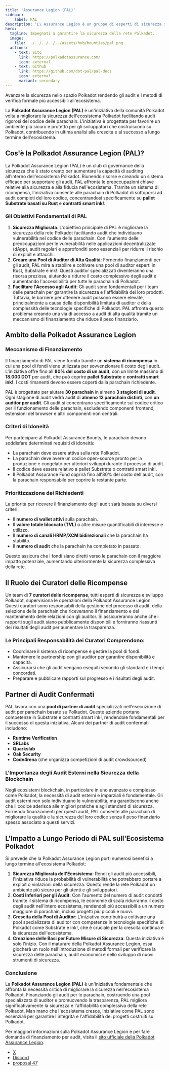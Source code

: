 ```yaml
---
title: 'Assurance Legion (PAL)'
sidebar:
    label: PAL
description: 'L\ Assurance Legion è un gruppo di esperti di sicurezza impegnati a garantire la sicurezza della rete Polkadot.'
hero:
  tagline: Impegnati a garantire la sicurezza della rete Polkadot.
  image: 
    file: ../../../../../assets/hub/bounties/pal.png
  actions:
    - text: Sito
      link: https://polkadotassurance.com/
      icon: external
    - text: Github
      link: https://github.com/dot-pal/pal-docs
      icon: external
      variant: secondary
---
```


Avanzare la sicurezza nello spazio Polkadot rendendo gli audit e i metodi di verifica formale più accessibili all'ecosistema.

La **Polkadot Assurance Legion (PAL)** è un'iniziativa della comunità Polkadot volta a migliorare la sicurezza dell'ecosistema Polkadot facilitando audit rigorosi del codice delle parachain. L'iniziativa è progettata per favorire un ambiente più sicuro e protetto per gli sviluppatori che costruiscono su Polkadot, contribuendo in ultima analisi alla crescita e al successo a lungo termine dell'ecosistema.

## Cos'è la Polkadot Assurance Legion (PAL)?
La Polkadot Assurance Legion (PAL) è un club di governance della sicurezza che è stato creato per aumentare la capacità di auditing all'interno dell'ecosistema Polkadot. Riunendo risorse e creando un sistema efficace per supportare gli audit, PAL affronta le preoccupazioni chiave relative alla sicurezza e alla fiducia nell'ecosistema. Tramite un sistema di ricompensa, l'iniziativa consente alle parachain di Polkadot di sottoporsi ad audit completi del loro codice, concentrandosi specificamente su **pallet Substrate basati su Rust** e **contratti smart ink!**.

### Gli Obiettivi Fondamentali di PAL
1. **Sicurezza Migliorata**: L'obiettivo principale di PAL è migliorare la sicurezza della rete Polkadot facilitando audit che individuano vulnerabilità nel codice delle parachain. Con l'aumento delle preoccupazioni per le vulnerabilità nelle applicazioni decentralizzate (dApp), audit regolari e approfonditi sono essenziali per ridurre il rischio di exploit e attacchi.
2. **Creare una Pool di Auditor di Alta Qualità**: Fornendo finanziamenti per gli audit, PAL mira a stabilire e coltivare una pool di auditor esperti in Rust, Substrate e ink!. Questi auditor specializzati diventeranno una risorsa preziosa, aiutando a ridurre il costo complessivo degli audit e aumentando l'accessibilità per tutte le parachain di Polkadot.
3. **Facilitare l'Accesso agli Audit**: Gli audit sono fondamentali per i team delle parachain per garantire la sicurezza e l'affidabilità dei loro prodotti. Tuttavia, le barriere per ottenere audit possono essere elevate, principalmente a causa della disponibilità limitata di auditor e della complessità delle tecnologie specifiche di Polkadot. PAL affronta questo problema creando una via di accesso a audit di alta qualità tramite un meccanismo di finanziamento che riduce il peso finanziario.

## Ambito della Polkadot Assurance Legion
### Meccanismo di Finanziamento
Il finanziamento di PAL viene fornito tramite un **sistema di ricompensa** in cui una pool di fondi viene utilizzata per sovvenzionare il costo degli audit. L'iniziativa offre fino all'**80% del costo di un audit**, con un limite massimo di **18.000 DOT** per audit, che può coprire **pallet Substrate** e **contratti smart ink!**. I costi rimanenti devono essere coperti dalla parachain richiedente.

PAL è progettato per aiutare **30 parachain** in almeno **3 stagioni di audit**. Ogni stagione di audit vedrà audit di **almeno 12 parachain distinti**, con **un auditor per audit**. Gli audit si concentrano specificamente sul codice critico per il funzionamento delle parachain, escludendo componenti frontend, estensioni del browser e altri componenti non centrali.

### Criteri di Idoneità
Per partecipare al Polkadot Assurance Bounty, le parachain devono soddisfare determinati requisiti di idoneità:
- La parachain deve essere attiva sulla rete Polkadot.
- La parachain deve avere un codice open-source pronto per la produzione e congelato per ulteriori sviluppi durante il processo di audit.
- Il codice deve essere relativo a pallet Substrate o contratti smart ink!.
- Il Polkadot Assurance Fund coprirà fino all'80% del costo dell'audit, con la parachain responsabile per coprire la restante parte.

### Prioritizzazione dei Richiedenti
La priorità per ricevere il finanziamento degli audit sarà basata su diversi criteri:
- Il **numero di wallet attivi** sulla parachain.
- Il **valore totale bloccato (TVL)** o altre misure quantificabili di interesse e utilizzo.
- Il **numero di canali HRMP/XCM bidirezionali** che la parachain ha stabilito.
- Il **numero di audit** che la parachain ha completato in passato.

Questo assicura che i fondi siano diretti verso le parachain con il maggiore impatto potenziale, aumentando ulteriormente la sicurezza complessiva della rete.

## Il Ruolo dei Curatori delle Ricompense
Un team di **7 curatori delle ricompense**, tutti esperti di sicurezza e sviluppo Polkadot, supervisiona le operazioni della Polkadot Assurance Legion. Questi curatori sono responsabili della gestione del processo di audit, della selezione delle parachain che riceveranno il finanziamento e del mantenimento delle relazioni con gli auditor. Si assicureranno anche che i rapporti sugli audit siano pubblicamente disponibili e forniranno riassunti dei risultati degli audit per aumentare la trasparenza.

### Le Principali Responsabilità dei Curatori Comprendono:
- Coordinare il sistema di ricompense e gestire la pool di fondi.
- Mantenere le partnership con gli auditor per garantire disponibilità e capacità.
- Assicurarsi che gli audit vengano eseguiti secondo gli standard e i tempi concordati.
- Preparare e pubblicare rapporti sul progresso e i risultati degli audit.

## Partner di Audit Confermati
PAL lavora con una **pool di partner di audit** specializzati nell'esecuzione di audit per parachain basate su Polkadot. Queste aziende portano competenze in Substrate e contratti smart ink!, rendendole fondamentali per il successo di questa iniziativa. Alcuni dei partner di audit confermati includono:

- **Runtime Verification**
- **SRLabs**
- **Quarkslab**
- **Oak Security**
- **Code4rena** (che organizza competizioni di audit crowdsourced)

### L'Importanza degli Audit Esterni nella Sicurezza della Blockchain
Negli ecosistemi blockchain, in particolare in uno avanzato e complesso come Polkadot, la necessità di audit esterni e imparziali è fondamentale. Gli audit esterni non solo individuano le vulnerabilità, ma garantiscono anche che il codice aderisca alle migliori pratiche e agli standard di sicurezza. Fornendo finanziamenti per questi audit, PAL consente alle parachain di migliorare la qualità e la sicurezza del loro codice senza il peso finanziario spesso associato a questi servizi.

## L'Impatto a Lungo Periodo di PAL sull'Ecosistema Polkadot
Si prevede che la Polkadot Assurance Legion porti numerosi benefici a lungo termine all'ecosistema Polkadot:
1. **Sicurezza Migliorata dell'Ecosistema**: Rendi gli audit più accessibili, l'iniziativa riduce la probabilità di vulnerabilità che potrebbero portare a exploit o violazioni della sicurezza. Questo rende la rete Polkadot un ambiente più sicuro per gli utenti e gli sviluppatori.
2. **Costi Inferiori per gli Audit**: Con l'aumento del numero di audit condotti tramite il sistema di ricompensa, le economie di scala ridurranno il costo degli audit nell'intero ecosistema, rendendoli più accessibili a un numero maggiore di parachain, inclusi progetti più piccoli e nuovi.
3. **Crescita della Pool di Auditor**: L'iniziativa contribuirà a coltivare una pool specializzata di auditor con competenze in tecnologie specifiche di Polkadot come Substrate e ink!, che è cruciale per la crescita continua e la sicurezza dell'ecosistema.
4. **Creazione delle Basi per Future Misure di Sicurezza**: Questa iniziativa è solo l'inizio. Con il maturare della Polkadot Assurance Legion, essa giocherà un ruolo nell'introduzione di metodi formali per verificare la sicurezza delle parachain, audit economici e nello sviluppo di nuovi strumenti di sicurezza.

### Conclusione
La **Polkadot Assurance Legion (PAL)** è un'iniziativa fondamentale che affronta la necessità critica di migliorare la sicurezza nell'ecosistema Polkadot. Finanziando gli audit per le parachain, costruendo una pool specializzata di auditor e promuovendo la trasparenza, PAL migliora significativamente la sicurezza e l'affidabilità complessiva della rete Polkadot. Man mano che l'ecosistema cresce, iniziative come PAL sono essenziali per garantire l'integrità e l'affidabilità dei progetti costruiti su Polkadot.

Per maggiori informazioni sulla Polkadot Assurance Legion e per fare domanda di finanziamento per audit, visita il [sito ufficiale della Polkadot Assurance Legion](https://polkadotassurance.com).

- [X](https://x.com/PolkadotAssured)
- [Discord](https://discord.com/invite/xuKGyyhGp8)
- [proposal 47](https://polkadot.subsquare.io/referenda/47)
